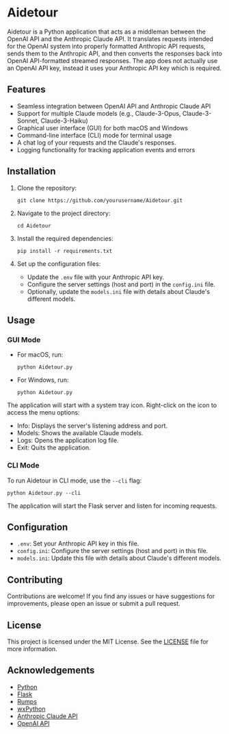# Aidetour

Aidetour is a Python application that acts as a middleman between the OpenAI API 
and the Anthropic Claude API. It translates requests intended for the OpenAI system 
into properly formatted Anthropic API requests, sends them to the Anthropic API, and 
then converts the responses back into OpenAI API-formatted streamed responses. The
app does not actually use an OpenAI API key, instead it uses your Anthropic API key 
which is required.

## Features

- Seamless integration between OpenAI API and Anthropic Claude API
- Support for multiple Claude models (e.g., Claude-3-Opus, Claude-3-Sonnet, Claude-3-Haiku)
- Graphical user interface (GUI) for both macOS and Windows
- Command-line interface (CLI) mode for terminal usage
- A chat log of your requests and the Claude's responses.
- Logging functionality for tracking application events and errors

## Installation

1. Clone the repository:
   ```
   git clone https://github.com/yourusername/Aidetour.git
   ```

2. Navigate to the project directory:
   ```
   cd Aidetour
   ```

3. Install the required dependencies:
   ```
   pip install -r requirements.txt
   ```

4. Set up the configuration files:
   - Update the `.env` file with your Anthropic API key.
   - Configure the server settings (host and port) in the `config.ini` file.
   - Optionally, update the `models.ini` file with details about Claude's different models.

## Usage

### GUI Mode

- For macOS, run:
  ```
  python Aidetour.py
  ```

- For Windows, run:
  ```
  python Aidetour.py
  ```

The application will start with a system tray icon. Right-click on the icon to access the menu options:
- Info: Displays the server's listening address and port.
- Models: Shows the available Claude models.
- Logs: Opens the application log file.
- Exit: Quits the application.

### CLI Mode

To run Aidetour in CLI mode, use the `--cli` flag:
```
python Aidetour.py --cli
```

The application will start the Flask server and listen for incoming requests.

## Configuration

- `.env`: Set your Anthropic API key in this file.
- `config.ini`: Configure the server settings (host and port) in this file.
- `models.ini`: Update this file with details about Claude's different models.

## Contributing

Contributions are welcome! If you find any issues or have suggestions for improvements, 
please open an issue or submit a pull request.

## License

This project is licensed under the MIT License. See the [LICENSE](LICENSE) file for more information.

## Acknowledgements

- [Python](https://www.python.org/)
- [Flask](https://flask.palletsprojects.com/)
- [Rumps](https://github.com/jaredks/rumps)
- [wxPython](https://www.wxpython.org/)
- [Anthropic Claude API](https://www.anthropic.com/)
- [OpenAI API](https://openai.com/)


